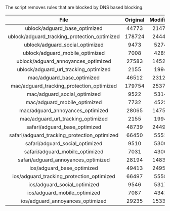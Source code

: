 The script removes rules that are blocked by DNS based blocking.


| File | Original | Modified |
|:----:|:-----:|:-----:|
| ublock/adguard_base_optimized | 44773 | 21475 |
| ublock/adguard_tracking_protection_optimized | 178724 | 24445 |
| ublock/adguard_social_optimized | 9473 | 5274 |
| ublock/adguard_mobile_optimized | 7008 | 4285 |
| ublock/adguard_annoyances_optimized | 27583 | 14521 |
| ublock/adguard_url_tracking_optimized | 2155 | 1994 |
| mac/adguard_base_optimized | 46512 | 23129 |
| mac/adguard_tracking_protection_optimized | 179754 | 25378 |
| mac/adguard_social_optimized | 9522 | 5314 |
| mac/adguard_mobile_optimized | 7732 | 4525 |
| mac/adguard_annoyances_optimized | 28065 | 14757 |
| mac/adguard_url_tracking_optimized | 2155 | 1994 |
| safari/adguard_base_optimized | 48739 | 24495 |
| safari/adguard_tracking_protection_optimized | 66450 | 5551 |
| safari/adguard_social_optimized | 9510 | 5300 |
| safari/adguard_mobile_optimized | 7031 | 4306 |
| safari/adguard_annoyances_optimized | 28194 | 14834 |
| ios/adguard_base_optimized | 49413 | 24953 |
| ios/adguard_tracking_protection_optimized | 66497 | 5558 |
| ios/adguard_social_optimized | 9546 | 5317 |
| ios/adguard_mobile_optimized | 7087 | 4347 |
| ios/adguard_annoyances_optimized | 29235 | 15336 |